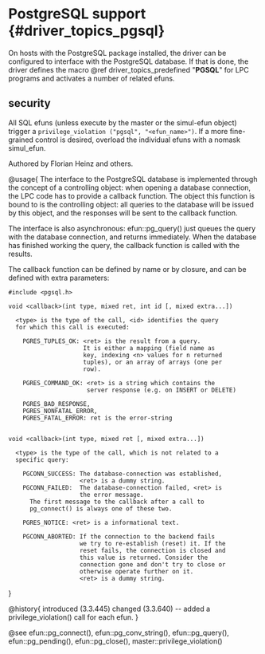 PostgreSQL support {#driver_topics_pgsql}
=========================================
On hosts with the PostgreSQL package installed, the driver can be configured to interface with the PostgreSQL database. If that is done, the driver defines the macro @ref driver_topics_predefined "__PGSQL__" for LPC programs and activates a number of related efuns.

## security #

All SQL efuns (unless execute by the master or the simul-efun object) trigger a `privilege_violation ("pgsql", "<efun_name>")`. If a more fine-grained control is desired, overload the individual efuns with a nomask simul_efun.

Authored by Florian Heinz and others.

@usage{
The interface to the PostgreSQL database is implemented through the concept of a controlling object: when opening a database connection, the LPC code has to provide a callback function. The object this function is bound to is the controlling object: all queries to the database will be issued by this object, and the responses will be sent to the callback function.

The interface is also asynchronous: efun::pg_query() just queues the query with the database connection, and returns immediately. When the database has finished working the query, the callback function is called with the results.

The callback function can be defined by name or by closure, and can be defined with extra parameters:

~~~{.c}
#include <pgsql.h>

void <callback>(int type, mixed ret, int id [, mixed extra...])

  <type> is the type of the call, <id> identifies the query
  for which this call is executed:

    PGRES_TUPLES_OK: <ret> is the result from a query.
                     It is either a mapping (field name as
                     key, indexing <n> values for n returned
                     tuples), or an array of arrays (one per
                     row).

    PGRES_COMMAND_OK: <ret> is a string which contains the
                      server response (e.g. on INSERT or DELETE)

    PGRES_BAD_RESPONSE,
    PGRES_NONFATAL_ERROR,
    PGRES_FATAL_ERROR: ret is the error-string


void <callback>(int type, mixed ret [, mixed extra...])

  <type> is the type of the call, which is not related to a
  specific query:

    PGCONN_SUCCESS: The database-connection was established,
                    <ret> is a dummy string.
    PGCONN_FAILED:  The database-connection failed, <ret> is
                    the error message.
      The first message to the callback after a call to
      pg_connect() is always one of these two.

    PGRES_NOTICE: <ret> is a informational text.

    PGCONN_ABORTED: If the connection to the backend fails
                    we try to re-establish (reset) it. If the
                    reset fails, the connection is closed and
                    this value is returned. Consider the
                    connection gone and don't try to close or
                    otherwise operate further on it.
                    <ret> is a dummy string.

~~~

}

@history{
introduced (3.3.445)
changed (3.3.640) -- added a privilege_violation() call for each efun.
}

@see efun::pg_connect(), efun::pg_conv_string(), efun::pg_query(), efun::pg_pending(), efun::pg_close(), master::privilege_violation()
